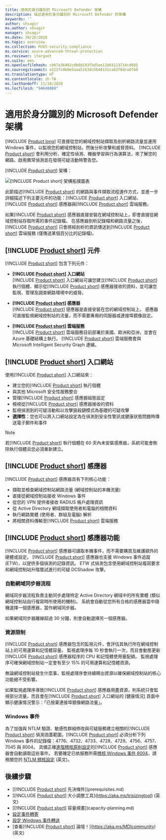 ```yaml
---
title: 適用於身分識別的 Microsoft Defender 架構
description: 描述適用於身分識別的 Microsoft Defender 的架構
keywords: ''
author: shsagir
ms.author: shsagir
manager: shsagir
ms.date: 10/26/2020
ms.topic: overview
ms.collection: M365-security-compliance
ms.service: azure-advanced-threat-protection
ms.reviewer: itargoet
ms.suite: ems
ms.openlocfilehash: cb67a36402c0b6b193fbd5ee11b63113714cd885
ms.sourcegitcommit: e2227c0b0e5aaa5163dc56d4131ca82f8dca8fb0
ms.translationtype: HT
ms.contentlocale: zh-TW
ms.lasthandoff: 11/18/2020
ms.locfileid: "94848800"
---
```

# <a name="microsoft-defender-for-identity-architecture"></a>適用於身分識別的 Microsoft Defender 架構

[!INCLUDE [Product long](includes/product-long.md)] 可直接從您的網域控制站擷取及剖析網路流量並運用 Windows 事件，以監視您的網域控制站，然後分析攻擊和威脅資料。 [!INCLUDE [Product short](includes/product-short.md)] 會利用分析、確定性偵測、機器學習與行為演算法，來了解您的網路、啟用異常偵測並在發現可疑活動時警告您。

[!INCLUDE [Product short](includes/product-short.md)] 架構：

![[!INCLUDE [Product short](includes/product-short.md)] 架構拓撲圖表](media/architecture-topology.png)

此節描述[!INCLUDE [Product short](includes/product-short.md)] 的網路與事件擷取流程運作方式，並進一步詳細描述下列主要元件的功能：[!INCLUDE [Product short](includes/product-short.md)] 入口網站、[!INCLUDE [Product short](includes/product-short.md)] 感應器與[!INCLUDE [Product short](includes/product-short.md)] 雲端服務。

如果[!INCLUDE [Product short](includes/product-short.md)] 感應器直接安裝在網域控制站上，即會直接從網域控制站存取所需的事件記錄檔。 在感應器剖析記錄檔和網路流量之後，[!INCLUDE [Product short](includes/product-short.md)] 只會將經剖析的資訊傳送到[!INCLUDE [Product short](includes/product-short.md)] 雲端服務 (僅傳送某個百分比的記錄檔)。

## <a name="product-short-components"></a>[!INCLUDE [Product short](includes/product-short.md)] 元件

[!INCLUDE [Product short](includes/product-short.md)] 包含下列元件：

- **[!INCLUDE [Product short](includes/product-short.md)] 入口網站**  
[!INCLUDE [Product short](includes/product-short.md)] 入口網站可讓您建立[!INCLUDE [Product short](includes/product-short.md)] 執行個體、顯示從[!INCLUDE [Product short](includes/product-short.md)] 感應器接收的資料，並可讓您監視、管理及調查網路環境中的威脅。

- **[!INCLUDE [Product short](includes/product-short.md)] 感應器**  
[!INCLUDE [Product short](includes/product-short.md)] 感應器是直接安裝在您的網域控制站上。 感應器可直接監視網域控制站的流量，而不需要專用的伺服器或連接埠鏡像設定。
- **[!INCLUDE [Product short](includes/product-short.md)] 雲端服務**  
[!INCLUDE [Product short](includes/product-short.md)] 雲端服務目前部署於美國、歐洲和亞洲，並會在 Azure 基礎結構上執行。 [!INCLUDE [Product short](includes/product-short.md)] 雲端服務會與 Microsoft Intelligent Security Graph 連線。

## <a name="product-short-portal"></a>[!INCLUDE [Product short](includes/product-short.md)] 入口網站

使用[!INCLUDE [Product short](includes/product-short.md)] 入口網站來：

- 建立您的[!INCLUDE [Product short](includes/product-short.md)] 執行個體
- 與其他 Microsoft 安全性服務整合
- 管理[!INCLUDE [Product short](includes/product-short.md)] 感應器組態設定
- 檢視從[!INCLUDE [Product short](includes/product-short.md)] 感應器接收的資料
- 監視偵測到的可疑活動和以攻擊狙殺鏈模式為基礎的可疑攻擊
- **選擇性**：您也可以將入口網站設定為在偵測到安全性警訊或健康狀態問題時傳送電子郵件和事件

> [!NOTE]
> 若[!INCLUDE [Product short](includes/product-short.md)] 執行個體在 60 天內未安裝感應器，系統可能會刪除執行個體且您必須重新建立。

## <a name="product-short-sensor"></a>[!INCLUDE [Product short](includes/product-short.md)] 感應器

[!INCLUDE [Product short](includes/product-short.md)] 感應器具有下列核心功能：

- 擷取並檢查網域控制站網路流量 (網域控制站的本機流量)
- 直接從網域控制站接收 Windows 事件
- 從您的 VPN 提供者接收 RADIUS 帳戶處理資訊
- 從 Active Directory 網域擷取使用者和電腦的相關資料
- 執行網路實體 (使用者、群組及電腦) 解析
- 將相關資料傳輸至[!INCLUDE [Product short](includes/product-short.md)] 雲端服務

## <a name="product-short-sensor-features"></a>[!INCLUDE [Product short](includes/product-short.md)] 感應器功能

[!INCLUDE [Product short](includes/product-short.md)] 感應器可讀取本機事件，而不需要購買及維護額外的硬體或設定。 [!INCLUDE [Product short](includes/product-short.md)] 感應器也支援 Windows 事件追蹤 (ETW)，以提供多個偵測的記錄資訊。 ETW 式偵測包含使用網域控制站複寫要求和網域控制站升階嘗試進行的可疑 DCShadow 攻擊。

### <a name="domain-synchronizer-process"></a>自動網域同步器流程

網域同步器流程負責主動同步處理特定 Active Directory 網域中的所有實體 (類似網域控制站自行複寫時所使用的機制)。 系統會自動從您所有合格的感應器當中隨機選擇一個感應器，當作網域同步器。

如果網域同步器離線超過 30 分鐘，則會自動選擇另一個感應器。

### <a name="resource-limitations"></a>資源限制

[!INCLUDE [Product short](includes/product-short.md)] 感應器包含的監視元件，會評估其執行所在網域控制站上的可用運算和記憶體容量。 監視處理序每 10 秒會執行一次，而且會動態更新[!INCLUDE [Product short](includes/product-short.md)] 感應器程序的 CPU 和記憶體使用量配額。 監視處理序可確保網域控制站一定會有至少 15% 的可用運算和記憶體資源。

無論網域控制站發生什麼事，監視處理序會持續釋出資源以確保網域控制站的核心功能絕不受影響。

如果監視處理序導致[!INCLUDE [Product short](includes/product-short.md)] 感應器用盡資源，則系統只會監視部分流量，而且會在[!INCLUDE [Product short](includes/product-short.md)] 入口網站的 [健康情況] 頁面中顯示健康情況警示：「已捨棄連接埠鏡像網路流量」。

### <a name="windows-events"></a>Windows 事件

為了加強與 NTLM 驗證、敏感性群組修改與可疑服務建立相關的[!INCLUDE [Product short](includes/product-short.md)] 偵測涵蓋範圍，[!INCLUDE [Product short](includes/product-short.md)] 必須分析下列 Windows 事件的記錄檔：4776、4732、4733、4728、4729、4756、4757、7045 與 8004。 具備正確[進階稽核原則設定](configure-windows-event-collection.md)的[!INCLUDE [Product short](includes/product-short.md)] 感應器會自動讀取這些事件。 若要確定已依服務所需[稽核 Windows 事件 8004](configure-windows-event-collection.md#ntlm-authentication-using-windows-event-8004)，請檢閱您的 [NTLM 稽核設定](/archive/blogs/askds/ntlm-blocking-and-you-application-analysis-and-auditing-methodologies-in-windows-7) \(英文\)。

## <a name="next-steps"></a>後續步驟

- [[!INCLUDE [Product short](includes/product-short.md)] 先決條件](prerequisites.md)
- [[!INCLUDE [Product short](includes/product-short.md)] 大小調整工具](https://aka.ms/trisizingtool) \(英文\)
- [[!INCLUDE [Product short](includes/product-short.md)] 容量規畫](capacity-planning.md)
- [設定事件轉寄](configure-event-forwarding.md)
- [設定 Windows 事件轉送](configure-event-forwarding.md)
- [查看[!INCLUDE [Product short](includes/product-short.md)] 論壇！](https://aka.ms/MDIcommunity)\(英文\)
